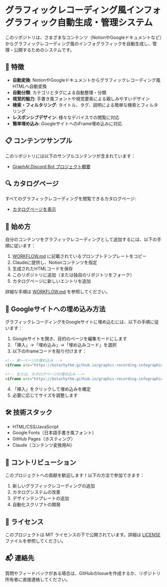 # グラフィックレコーディング風インフォグラフィック自動生成・管理システム

このリポジトリは、さまざまなコンテンツ（NotionやGoogleドキュメントなど）からグラフィックレコーディング風のインフォグラフィックを自動生成し、管理・公開するためのシステムです。

## 🌟 特徴

- **自動変換**: NotionやGoogleドキュメントからグラフィックレコーディング風HTMLへ自動変換
- **自動分類**: カテゴリとタグによる自動整理・分類
- **視覚的魅力**: 手書き風フォントや視覚要素による親しみやすいデザイン
- **検索・フィルタリング**: タイトル、タグ、説明による簡単な検索とフィルタリング
- **レスポンシブデザイン**: 様々なデバイスでの閲覧に対応
- **簡単埋め込み**: GoogleサイトへのiFrame埋め込みに対応

## 📋 コンテンツサンプル

このリポジトリには以下のサンプルコンテンツが含まれています：

- [GraphAI Discord Bot プロジェクト概要](https://botarhythm.github.io/graphic-recording-infographic/index.html)

## 🔍 カタログページ

すべてのグラフィックレコーディングを閲覧できるカタログページ:

- [カタログページを表示](https://botarhythm.github.io/graphic-recording-infographic/catalog.html)

## 🚀 始め方

自分のコンテンツをグラフィックレコーディングとして追加するには、以下の手順に従います：

1. [WORKFLOW.md](WORKFLOW.md) に記載されているプロンプトテンプレートをコピー
2. Claudeに提供し、Notionコンテンツを指定
3. 生成されたHTMLコードを保存
4. このリポジトリに追加（または独自のリポジトリをフォーク）
5. カタログページに新しいエントリを追加

詳細な手順は [WORKFLOW.md](WORKFLOW.md) を参照してください。

## 📱 Googleサイトへの埋め込み方法

グラフィックレコーディングをGoogleサイトに埋め込むには、以下の手順に従います：

1. Googleサイトを開き、目的のページを編集モードにします
2. 「挿入」→「埋め込み」→「埋め込みコード」を選択
3. 以下のiframeコードを貼り付けます：

```html
<!-- 単一ページの埋め込み -->
<iframe src="https://botarhythm.github.io/graphic-recording-infographic/index.html" width="100%" height="800px" frameborder="0"></iframe>

<!-- または、カタログページの埋め込み -->
<iframe src="https://botarhythm.github.io/graphic-recording-infographic/catalog.html" width="100%" height="800px" frameborder="0"></iframe>
```

4. 「挿入」をクリックして埋め込みを確定
5. 必要に応じてサイズを調整します

## 🛠️ 技術スタック

- HTML/CSS/JavaScript
- Google Fonts（日本語手書き風フォント）
- GitHub Pages（ホスティング）
- Claude（コンテンツ変換用AI）

## 🤝 コントリビューション

このプロジェクトへの貢献を歓迎します！以下の方法で参加できます：

1. 新しいグラフィックレコーディングの追加
2. カタログシステムの改善
3. デザインテンプレートの追加
4. 自動化スクリプトの開発

## 📄 ライセンス

このプロジェクトは MIT ライセンスの下で公開されています。詳細は [LICENSE](LICENSE) ファイルを参照してください。

## 📬 連絡先

質問やフィードバックがある場合は、GitHubのIssueを作成するか、リポジトリ所有者に直接連絡してください。
